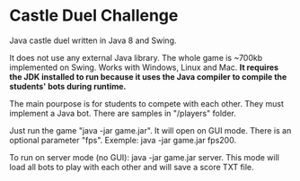 # Castle Duel Challenge
Java castle duel written in Java 8 and Swing.

It does not use any external Java library. The whole game is ~700kb implemented on Swing. Works with Windows, Linux and Mac. **It requires the JDK installed to run because it uses the Java compiler to compile the students' bots during runtime.** 

The main pourpose is for students to compete with each other. They must implement a Java bot. There are samples in "/players" folder.

Just run the game "java -jar game.jar". It will open on GUI mode. There is an optional parameter "fps". Exemple: java -jar game.jar fps200.

To run on server mode (no GUI): java -jar game.jar server. This mode will load all bots to play with each other and will save a score TXT file.

